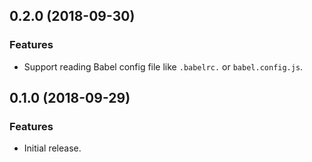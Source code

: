 ## 0.2.0 (2018-09-30)

### Features

- Support reading Babel config file like `.babelrc.` or `babel.config.js`.

## 0.1.0 (2018-09-29)

### Features

- Initial release.
